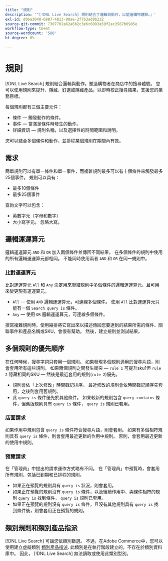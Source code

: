 ```yaml
---
title: "規則"
description: '"[!DNL Live Search] 規則結合了邏輯與動作，以塑造購物體驗。」'
exl-id: d06a3040-6987-4813-90ae-2f7b3ad0b232
source-git-commit: 7307702a62a6b2c3e6c6083a59f2ac3587b0985e
workflow-type: tm+mt
source-wordcount: '588'
ht-degree: 0%

---
```


# 規則

[!DNL Live Search] 規則結合邏輯與動作，塑造購物者在商店中的搜尋體驗。 您可以使用規則來提升、隱藏、釘選或隱藏產品，以即時校正搜尋結果，支援您的業務目標。

每個規則都有三個主要元件：

* 條件 — 觸發動作的條件。
* 事件 — 當滿足條件時發生的動作。
* 詳細資訊 — 規則名稱，以及選擇性的時間範圍和說明。

您可以結合多個條件和動作，並排程某個規則在期間內有效。

## 需求

簡單規則可以有單一條件和單一事件，而複雜規則最多可以有十個條件來觸發最多25個事件。
規則可以具有：

* 最多10個條件
* 最多25個事件

查詢文字可以包含：

* 英數字元（字母和數字）
* 大小寫字元。 忽略大寫。

## 邏輯運運算元

邏輯運運算元 `AND` 和 `OR` 加入兩個條件並傳回不同結果。 在多個條件的規則中使用的所有邏輯運運算元都相同。 不能同時使用兩者 `AND` 和 `OR` 在同一規則中。

### 比對運運算元

比對運運算元 `All` 和 `Any` 決定用來聯結規則中多個條件的邏輯運運算元，且可用來變更現有運運算元。

* `All`  — 使用 `AND` 邏輯運運算元，可連線多個條件。 使用 `All` 比對運運算元只能有一個 `Search query is` 條件。
* `Any`  — 使用 `OR` 邏輯運運算元，可連線多個條件。

撰寫複雜規則時，使用縮排將它寫出來以描述傳回您要達到的結果所需的條件、關聯事件和產品名稱或SKU，會很有幫助。 然後，建立規則並測試結果。

## 多個規則的優先順序

在任何時候，搜尋字詞只套用一個規則。
如果發現多個規則適用於搜尋片語，則會套用所有這些規則。 如果兩個規則之間發生衝突 — `rule 1` 可提升sku1但 `rule 2` 隱藏相同的SKU — 然後是最近套用的規則(`rule 2`)優先。

* 規則會依「上次修改」時間戳記排序。 最近修改的規則會依時間戳記順序先套用，之後則套用舊規則。
* 此 `query is` 條件優先於其他條件。 如果較新的規則包含 `query contains` 條件，但舊版規則具有 `query is` 條件， `query is` 規則已套用。

### 店面請求

如果作用中規則包含 `query is` 條件符合搜尋片語，則會套用。 如果有多個相符規則具有 `query is` 條件，則會套用最近更新的作用中規則。
否則，會套用最近更新的使用中規則。

### 預覽請求

在「管理員」中提出的請求運作方式略有不同。 在「管理員」中預覽時，會套用所有規則，包括已到期和已排程的規則。

* 如果正在預覽的規則具有 `query is` 狀況，則會套用。
* 如果正在預覽的規則沒有 `query is` 條件，以及後續作用中、與條件相符的規則 `query is` 找到條件， `query is` 規則已套用。
* 如果正在預覽的規則沒有 `query is` 條件，且沒有其他規則具有 `query is` 找到條件後，則會套用正在預覽的規則。

## 類別規則和類別產品指派

[!DNL Live Search] 可讓您依類別篩選。
不過，在Adobe Commerce中，您可以使用建立虛擬類別 [類別產品指派](https://experienceleague.adobe.com/docs/commerce-admin/catalog/categories/products-in-category/categories-product-assignments.html). 此類別是在執行階段建立的，不存在於類別資料庫中。 因此， [!DNL Live Search] 無法讀取或使用此類別型別。
